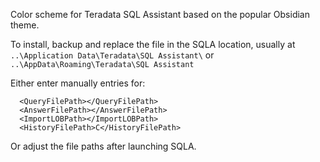 Color scheme for Teradata SQL Assistant based on the popular Obsidian theme.

To install, backup and replace the file in the SQLA location, usually at `..\Application Data\Teradata\SQL Assistant\` or `..\AppData\Roaming\Teradata\SQL Assistant`

Either enter manually entries for:
```
  <QueryFilePath></QueryFilePath>
  <AnswerFilePath></AnswerFilePath>
  <ImportLOBPath></ImportLOBPath>
  <HistoryFilePath>C</HistoryFilePath>
``` 
Or adjust the file paths after launching SQLA.

